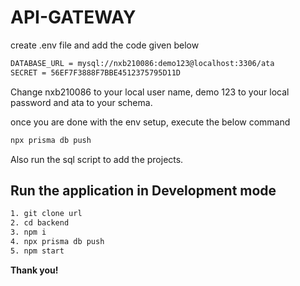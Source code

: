 # API-GATEWAY

create .env file and add the code given below

```sh
DATABASE_URL = mysql://nxb210086:demo123@localhost:3306/ata
SECRET = 56EF7F3888F7BBE4512375795D11D
```

Change nxb210086 to your local user name, demo 123 to your local password and ata to your schema.

once you are done with the env setup, execute the below command

```sh
npx prisma db push
```

Also run the sql script to add the projects.

## Run the application in Development mode

```sh
1. git clone url
2. cd backend
3. npm i
4. npx prisma db push
5. npm start
```

**Thank you!**
